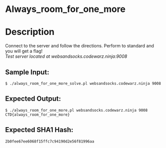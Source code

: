 # Always_room_for_one_more

# Description

<p>Connect to the server and follow the directions. Perform to standard and you will get a flag!<br/>
<em>Test server located at websandsocks.codewarz.ninja:9008</em>
</p>

## Sample Input:

```
$ ./always_room_for_one_more_solve.pl websandsocks.codewarz.ninja 9008
```
## Expected Output:

```
$ ./always_room_for_one_more.pl websandsocks.codewarz.ninja 9008
CTD{always_room_for_one_more}
```
## Expected SHA1 Hash:

```
2b0fee67ee6068f15ffc7c94190d2e56f81996aa
```
